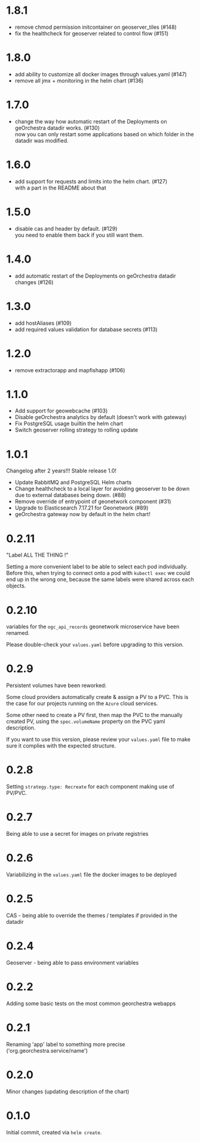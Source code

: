 # 1.8.1
- remove chmod permission initcontainer on geoserver_tiles (#148)
- fix the healthcheck for geoserver related to control flow (#151)

# 1.8.0

- add ability to customize all docker images through values.yaml (#147)
- remove all jmx + monitoring in the helm chart (#136)

# 1.7.0

- change the way how automatic restart of the Deployments on geOrchestra datadir works. (#130)  
  now you can only restart some applications based on which folder in the datadir was modified.

# 1.6.0

- add support for requests and limits into the helm chart. (#127)  
  with a part in the README about that

# 1.5.0
- disable cas and header by default. (#129)  
   you need to enable them back if you still want them.

# 1.4.0

- add automatic restart of the Deployments on geOrchestra datadir changes (#126)

# 1.3.0

- add hostAliases (#109)
- add required values validation for database secrets (#113)

# 1.2.0

- remove extractorapp and mapfishapp (#106)

# 1.1.0

- Add support for geowebcache (#103)
- Disable geOrchestra analytics by default (doesn't work with gateway)
- Fix PostgreSQL usage builtin the helm chart
- Switch geoserver rolling strategy to rolling update

# 1.0.1

Changelog after 2 years!!! Stable release 1.0!

- Update RabbitMQ and PostgreSQL Helm charts
- Change healthcheck to a local layer for avoiding geoserver to be down due to external databases being down. (#88)
- Remove override of entrypoint of geonetwork component (#31)
- Upgrade to Elasticsearch 7.17.21 for Geonetwork (#89)
- geOrchestra gateway now by default in the helm chart!

# 0.2.11

"Label ALL THE THING !"

Setting a more convenient label to be able to select each pod individually. Before this,
when trying to connect onto a pod with `kubectl exec` we could end up in the wrong one,
because the same labels were shared across each objects.

# 0.2.10

variables for the `ogc_api_records` geonetwork microservice have been renamed.

Please double-check your `values.yaml` before upgrading to this version.

# 0.2.9

Persistent volumes have been reworked:

Some cloud providers automatically create & assign a PV to a PVC. This is the
case for our projects running on the `Azure` cloud services.

Some other need to create a PV first, then map the PVC to the manually created
PV, using the `spec.volumeName` property on the PVC yaml description.

If you want to use this version, please review your `values.yaml` file to make
sure it complies with the expected structure.

# 0.2.8

Setting `strategy.type: Recreate` for each component making use of PV/PVC.

# 0.2.7

Being able to use a secret for images on private registries

# 0.2.6

Variabilizing in the `values.yaml` file the docker images to be deployed

# 0.2.5

CAS - being able to override the themes / templates if provided in the datadir

# 0.2.4

Geoserver - being able to pass environment variables

# 0.2.2

Adding some basic tests on the most common georchestra webapps

# 0.2.1

Renaming 'app' label to something more precise ('org.georchestra.service/name')

# 0.2.0

Minor changes (updating description of the chart)

# 0.1.0

Initial commit, created via `helm create`.
